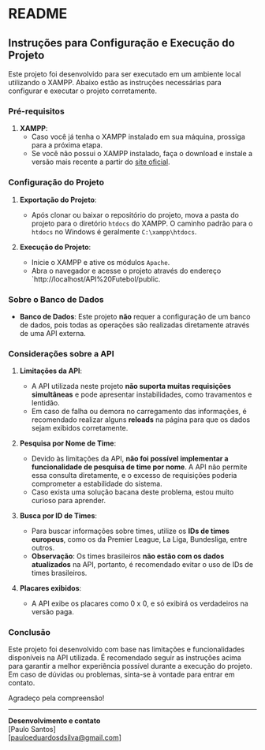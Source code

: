 # README

## Instruções para Configuração e Execução do Projeto

Este projeto foi desenvolvido para ser executado em um ambiente local utilizando o XAMPP. Abaixo estão as instruções necessárias para configurar e executar o projeto corretamente.

### Pré-requisitos

1. **XAMPP**: 
   - Caso você já tenha o XAMPP instalado em sua máquina, prossiga para a próxima etapa.
   - Se você não possui o XAMPP instalado, faça o download e instale a versão mais recente a partir do [site oficial](https://www.apachefriends.org/index.html).

### Configuração do Projeto

1. **Exportação do Projeto**:
   - Após clonar ou baixar o repositório do projeto, mova a pasta do projeto para o diretório `htdocs` do XAMPP. O caminho padrão para o `htdocs` no Windows é geralmente `C:\xampp\htdocs`.

2. **Execução do Projeto**:
   - Inicie o XAMPP e ative os módulos `Apache`.
   - Abra o navegador e acesse o projeto através do endereço `http://localhost/API%20Futebol/public.

### Sobre o Banco de Dados

- **Banco de Dados**: Este projeto **não** requer a configuração de um banco de dados, pois todas as operações são realizadas diretamente através de uma API externa.

### Considerações sobre a API

1. **Limitações da API**:
   - A API utilizada neste projeto **não suporta muitas requisições simultâneas** e pode apresentar instabilidades, como travamentos e lentidão.
   - Em caso de falha ou demora no carregamento das informações, é recomendado realizar alguns **reloads** na página para que os dados sejam exibidos corretamente.

2. **Pesquisa por Nome de Time**:
   - Devido às limitações da API, **não foi possível implementar a funcionalidade de pesquisa de time por nome**. A API não permite essa consulta diretamente, e o excesso de requisições poderia comprometer a estabilidade do sistema.
   - Caso exista uma solução bacana deste problema, estou muito curioso para aprender.

3. **Busca por ID de Times**:
   - Para buscar informações sobre times, utilize os **IDs de times europeus**, como os da Premier League, La Liga, Bundesliga, entre outros.
   - **Observação**: Os times brasileiros **não estão com os dados atualizados** na API, portanto, é recomendado evitar o uso de IDs de times brasileiros.
  
3. **Placares exibidos**:
   - A API exibe os placares como 0 x 0, e só exibirá os verdadeiros na versão paga.

### Conclusão

Este projeto foi desenvolvido com base nas limitações e funcionalidades disponíveis na API utilizada. É recomendado seguir as instruções acima para garantir a melhor experiência possível durante a execução do projeto. Em caso de dúvidas ou problemas, sinta-se à vontade para entrar em contato.

Agradeço pela compreensão!

---

**Desenvolvimento e contato**  
[Paulo Santos]  
[pauloeduardosdsilva@gmail.com]
